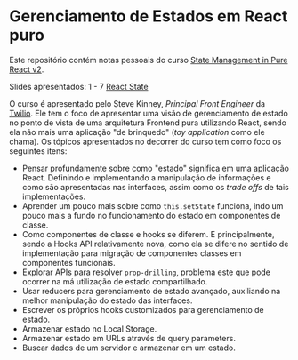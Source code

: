 # Gerenciamento de Estados em React puro

Este repositório contém notas pessoais do curso [State Management in Pure React v2](https://frontendmasters.com/courses/pure-react-state/).

Slides apresentados: 1 - 7
[React State](https://speakerdeck.com/stevekinney/react-state?slide=3)

O curso é apresentado pelo Steve Kinney, _Principal Front Engineer_ da [Twilio](https://twilio.com). Ele tem o foco de apresentar uma visão de gerenciamento de estado no ponto de vista de uma arquitetura Frontend pura utilizando React, sendo ela não mais uma aplicação "de brinquedo" (_toy application_ como ele chama). Os tópicos apresentados no decorrer do curso tem como foco os seguintes itens:

- Pensar profundamente sobre como "estado" significa em uma aplicação React. Definindo e implementando a manipulação de informações e como são apresentadas nas interfaces, assim como os _trade offs_ de tais implementações.
- Aprender um pouco mais sobre como `this.setState` funciona, indo um pouco mais a fundo no funcionamento do estado em componentes de classe.
- Como componentes de classe e hooks se diferem. E principalmente, sendo a Hooks API relativamente nova, como ela se difere no sentido de implementação para migração de componentes classes em componentes funcionais.
- Explorar APIs para resolver `prop-drilling`, problema este que pode ocorrer na má utilização de estado compartilhado.
- Usar reducers para gerenciamento de estado avançado, auxiliando na melhor manipulação do estado das interfaces.
- Escrever os próprios hooks customizados para gerenciamento de estado.
- Armazenar estado no Local Storage.
- Armazenar estado em URLs através de query parameters.
- Buscar dados de um servidor e armazenar em um estado.
